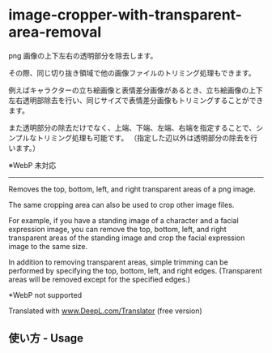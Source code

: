# image-cropper-with-transparent-area-removal

png 画像の上下左右の透明部分を除去します。

その際、同じ切り抜き領域で他の画像ファイルのトリミング処理もできます。

例えばキャラクターの立ち絵画像と表情差分画像があるとき、立ち絵画像の上下左右透明部除去を行い、同じサイズで表情差分画像もトリミングすることができます。

また透明部分の除去だけでなく、上端、下端、左端、右端を指定することで、シンプルなトリミング処理も可能です。
（指定した辺以外は透明部分の除去を行います。）

※WebP 未対応

---

Removes the top, bottom, left, and right transparent areas of a png image.

The same cropping area can also be used to crop other image files.

For example, if you have a standing image of a character and a facial expression image, you can remove the top, bottom, left, and right transparent areas of the standing image and crop the facial expression image to the same size.

In addition to removing transparent areas, simple trimming can be performed by specifying the top, bottom, left, and right edges.
(Transparent areas will be removed except for the specified edges.)

*WebP not supported

Translated with www.DeepL.com/Translator (free version)

## 使い方 - Usage

